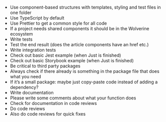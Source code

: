 - Use component-based structures with templates, styling and test files in one folder
- Use TypeScript by default
- Use Prettier to get a common style for all code
- If a project needs shared components it should be in the Wolverine ecosystem
- Write tests
 - Test the end result (does the article components have an href etc.)
 - Write integration tests
 - Check out basic Jest example (when Just is finished)
 - Check out basic Storybook example (when Just is finished)
- Be critical to third party packages
 - Always check if there already is something in the package file that does what you need
 - If it’s a small package: maybe just copy-paste code instead of adding a dependency?
- Write documentation 
 - Please write some comments about what your function does
 - Check for documentation in code reviews
- Do code reviews
 - Also do code reviews for quick fixes
